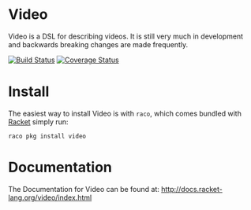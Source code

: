 Video
=====
Video is a DSL for describing videos. It is still very much in development and backwards breaking changes are made frequently.

[![Build Status](https://travis-ci.org/LeifAndersen/racket-video.svg?branch=master)](https://travis-ci.org/LeifAndersen/racket-video)
[![Coverage Status](https://coveralls.io/repos/github/LeifAndersen/racket-video/badge.svg?branch=master)](https://coveralls.io/github/LeifAndersen/racket-video?branch=master)

# Install

The easiest way to install Video is with `raco`, which comes bundled with [Racket][1] simply run:

```
raco pkg install video
```

# Documentation

The Documentation for Video can be found at: http://docs.racket-lang.org/video/index.html

[1]: https://racket-lang.org
